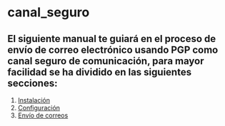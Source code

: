 # canal_seguro



## El siguiente manual te guiará en el proceso de envío de correo electrónico usando PGP como canal seguro de comunicación, para mayor facilidad se ha dividido en las siguientes secciones:

1. [Instalación](https://github.com/el3ctron/canal_seguro/blob/master/instalacion.md)
2. [Configuración](https://github.com/el3ctron/canal_seguro/blob/master/configuracion.md)
3. [Envío de correos](https://github.com/el3ctron/canal_seguro/blob/master/envio.md)

